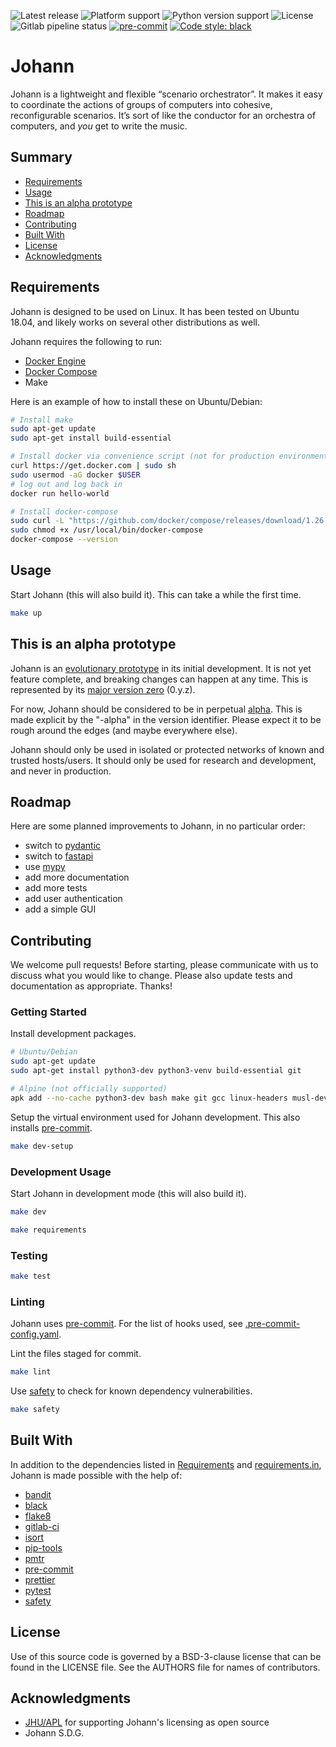 ![Latest release](https://img.shields.io/github/v/release/johannsdg/johann?include_prereleases&sort=semver)
![Platform support](https://img.shields.io/badge/platform-linux-blue)
![Python version support](https://img.shields.io/badge/python-3.6%20%7C%203.7-blue)
![License](https://img.shields.io/github/license/johannsdg/johann)
![Gitlab pipeline status](https://img.shields.io/gitlab/pipeline/johannsdg/johann/master)
[![pre-commit](https://img.shields.io/badge/pre--commit-enabled-brightgreen?logo=pre-commit&logoColor=white)](https://github.com/pre-commit/pre-commit)
[![Code style: black](https://img.shields.io/badge/code%20style-black-000000.svg)](https://github.com/psf/black)

# Johann

Johann is a lightweight and flexible “scenario orchestrator”. It makes it easy to
coordinate the actions of groups of computers into cohesive, reconfigurable scenarios.
It’s sort of like the conductor for an orchestra of computers, and _you_ get to write
the music.

## Summary

- [Requirements](#requirements)
- [Usage](#usage)
- [This is an alpha prototype](#this-is-an-alpha-prototype)
- [Roadmap](#roadmap)
- [Contributing](#contributing)
- [Built With](#built-with)
- [License](#license)
- [Acknowledgments](#acknowledgments)

## Requirements

Johann is designed to be used on Linux. It has been tested on Ubuntu 18.04, and likely
works on several other distributions as well.

Johann requires the following to run:

- [Docker Engine](https://docs.docker.com/engine/install/#server)
- [Docker Compose](https://docs.docker.com/compose/install/)
- Make

Here is an example of how to install these on Ubuntu/Debian:

```bash
# Install make
sudo apt-get update
sudo apt-get install build-essential

# Install docker via convenience script (not for production environments)
curl https://get.docker.com | sudo sh
sudo usermod -aG docker $USER
# log out and log back in
docker run hello-world

# Install docker-compose
sudo curl -L "https://github.com/docker/compose/releases/download/1.26.2/docker-compose-$(uname -s)-$(uname -m)" -o /usr/local/bin/docker-compose
sudo chmod +x /usr/local/bin/docker-compose
docker-compose --version
```

## Usage

Start Johann (this will also build it). This can take a while the first time.

```bash
make up
```

## This is an alpha prototype

Johann is an
[evolutionary prototype](https://en.wikipedia.org/wiki/Software_prototyping#Evolutionary_prototyping)
in its initial development. It is not yet feature complete, and breaking changes can
happen at any time. This is represented by its
[major version zero](https://semver.org/#spec-item-4) (0.y.z).

For now, Johann should be considered to be in perpetual
[alpha](https://en.wikipedia.org/wiki/Software_release_life_cycle#Alpha). This is made
explicit by the "-alpha" in the version identifier. Please expect it to be rough around
the edges (and maybe everywhere else).

Johann should only be used in isolated or protected networks of known and trusted
hosts/users. It should only be used for research and development, and never in
production.

## Roadmap

Here are some planned improvements to Johann, in no particular order:

- switch to [pydantic](https://github.com/samuelcolvin/pydantic)
- switch to [fastapi](https://github.com/tiangolo/fastapi)
- use [mypy](https://github.com/python/mypy)
- add more documentation
- add more tests
- add user authentication
- add a simple GUI

## Contributing

We welcome pull requests! Before starting, please communicate with us to discuss what
you would like to change. Please also update tests and documentation as appropriate.
Thanks!

### Getting Started

Install development packages.

```bash
# Ubuntu/Debian
sudo apt-get update
sudo apt-get install python3-dev python3-venv build-essential git

# Alpine (not officially supported)
apk add --no-cache python3-dev bash make git gcc linux-headers musl-dev
```

Setup the virtual environment used for Johann development. This also installs
[pre-commit](https://pre-commit.com/).

```bash
make dev-setup
```

### Development Usage

Start Johann in development mode (this will also build it).

```bash
make dev
```

```bash
make requirements
```

### Testing

```bash
make test
```

### Linting

Johann uses [pre-commit](https://github.com/pre-commit/pre-commit). For the list of
hooks used, see [.pre-commit-config.yaml](.pre-commit-config.yaml).

Lint the files staged for commit.

```bash
make lint
```

Use [safety](https://github.com/pyupio/safety) to check for known dependency
vulnerabilities.

```bash
make safety
```

## Built With

In addition to the dependencies listed in [Requirements](#requirements) and
[requirements.in](requirements.in), Johann is made possible with the help of:

- [bandit](https://github.com/PyCQA/bandit)
- [black](https://github.com/psf/black)
- [flake8](https://gitlab.com/pycqa/flake8)
- [gitlab-ci](https://about.gitlab.com/topics/ci-cd/)
- [isort](https://github.com/timothycrosley/isort)
- [pip-tools](https://github.com/jazzband/pip-tools)
- [pmtr](https://github.com/troydhanson/pmtr)
- [pre-commit](https://github.com/pre-commit/pre-commit)
- [prettier](https://github.com/prettier/prettier)
- [pytest](https://github.com/pytest-dev/pytest)
- [safety](https://github.com/pyupio/safety)

## License

Use of this source code is governed by a BSD-3-clause license that can be found in the
LICENSE file. See the AUTHORS file for names of contributors.

## Acknowledgments

- [JHU/APL](https://www.jhuapl.edu) for supporting Johann's licensing as open source
- Johann S.D.G.
